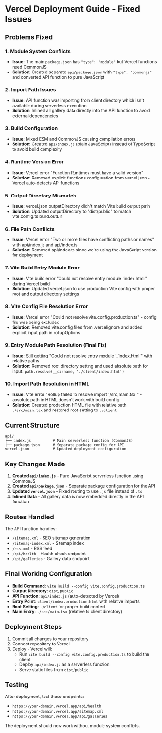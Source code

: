 # Vercel Deployment Guide - Fixed Issues

## Problems Fixed

### 1. Module System Conflicts
- **Issue**: The main `package.json` has `"type": "module"` but Vercel functions need CommonJS
- **Solution**: Created separate `api/package.json` with `"type": "commonjs"` and converted API function to pure JavaScript

### 2. Import Path Issues  
- **Issue**: API function was importing from client directory which isn't available during serverless execution
- **Solution**: Inlined all gallery data directly into the API function to avoid external dependencies

### 3. Build Configuration
- **Issue**: Mixed ESM and CommonJS causing compilation errors
- **Solution**: Created `api/index.js` (plain JavaScript) instead of TypeScript to avoid build complexity

### 4. Runtime Version Error
- **Issue**: Vercel error "Function Runtimes must have a valid version"
- **Solution**: Removed explicit functions configuration from vercel.json - Vercel auto-detects API functions

### 5. Output Directory Mismatch
- **Issue**: vercel.json outputDirectory didn't match Vite build output path
- **Solution**: Updated outputDirectory to "dist/public" to match vite.config.ts build.outDir

### 6. File Path Conflicts
- **Issue**: Vercel error "Two or more files have conflicting paths or names" with api/index.js and api/index.ts
- **Solution**: Removed api/index.ts since we're using the JavaScript version for deployment

### 7. Vite Build Entry Module Error
- **Issue**: Vite build error "Could not resolve entry module 'index.html'" during Vercel build
- **Solution**: Updated vercel.json to use production Vite config with proper root and output directory settings

### 8. Vite Config File Resolution Error
- **Issue**: Vercel error "Could not resolve vite.config.production.ts" - config file was being excluded
- **Solution**: Removed vite.config files from .vercelignore and added explicit input path in rollupOptions

### 9. Entry Module Path Resolution (Final Fix)
- **Issue**: Still getting "Could not resolve entry module './index.html'" with relative paths
- **Solution**: Removed root directory setting and used absolute path for input: `path.resolve(__dirname, './client/index.html')`

### 10. Import Path Resolution in HTML
- **Issue**: Vite error "Rollup failed to resolve import '/src/main.tsx'" - absolute path in HTML doesn't work with build config
- **Solution**: Created production HTML file with relative path `./src/main.tsx` and restored root setting to `./client`

## Current Structure

```
api/
├── index.js          # Main serverless function (CommonJS)
├── package.json      # Separate package config for API
vercel.json           # Updated deployment configuration
```

## Key Changes Made

1. **Created `api/index.js`** - Pure JavaScript serverless function using CommonJS
2. **Created `api/package.json`** - Separate package configuration for the API
3. **Updated `vercel.json`** - Fixed routing to use `.js` file instead of `.ts`
4. **Inlined Data** - All gallery data is now embedded directly in the API function

## Routes Handled

The API function handles:
- `/sitemap.xml` - SEO sitemap generation
- `/sitemap-index.xml` - Sitemap index
- `/rss.xml` - RSS feed
- `/api/health` - Health check endpoint
- `/api/galleries` - Gallery data endpoint

## Final Working Configuration

- **Build Command**: `vite build --config vite.config.production.ts`
- **Output Directory**: `dist/public`  
- **API Function**: `api/index.js` (auto-detected by Vercel)
- **Entry Point**: `client/index.production.html` with relative imports
- **Root Setting**: `./client` for proper build context
- **Main Entry**: `./src/main.tsx` (relative to client directory)

## Deployment Steps

1. Commit all changes to your repository
2. Connect repository to Vercel
3. Deploy - Vercel will:
   - Run `vite build --config vite.config.production.ts` to build the client
   - Deploy `api/index.js` as a serverless function
   - Serve static files from `dist/public`

## Testing

After deployment, test these endpoints:
- `https://your-domain.vercel.app/api/health`
- `https://your-domain.vercel.app/sitemap.xml`
- `https://your-domain.vercel.app/api/galleries`

The deployment should now work without module system conflicts.